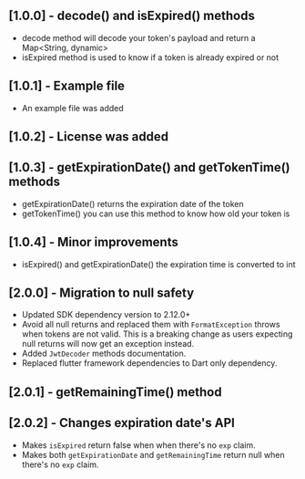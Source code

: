 ## [1.0.0] - decode() and isExpired() methods

- decode method will decode your token's payload and return a Map<String, dynamic>
- isExpired method is used to know if a token is already expired or not

## [1.0.1] - Example file

- An example file was added

## [1.0.2] - License was added

## [1.0.3] - getExpirationDate() and getTokenTime() methods

- getExpirationDate() returns the expiration date of the token
- getTokenTime() you can use this method to know how old your token is

## [1.0.4] - Minor improvements

- isExpired() and getExpirationDate() the expiration time is converted to int

## [2.0.0] - Migration to null safety

- Updated SDK dependency version to 2.12.0+
- Avoid all null returns and replaced them with `FormatException` throws when tokens are not valid. This is a breaking change as users expecting null returns will now get an exception instead.
- Added `JwtDecoder` methods documentation.
- Replaced flutter framework dependencies to Dart only dependency.

## [2.0.1] - getRemainingTime() method

## [2.0.2] - Changes expiration date's API

- Makes `isExpired` return false when when there's no `exp` claim.
- Makes both `getExpirationDate` and `getRemainingTime` return null when there's no `exp` claim.
